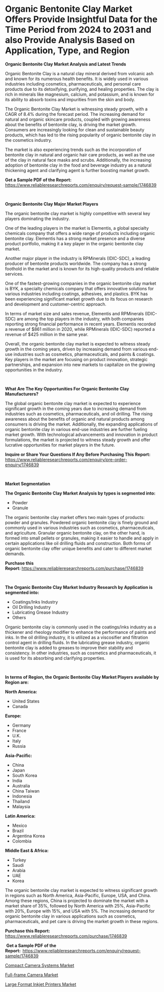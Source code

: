 <p><h1>Organic Bentonite Clay Market Offers Provide Insightful Data for the Time Period from 2024 to 2031 and also Provide Analysis Based on Application, Type, and Region</h1></p><p><strong>Organic Bentonite Clay Market Analysis and Latest Trends</strong></p>
<p><p>Organic Bentonite Clay is a natural clay mineral derived from volcanic ash and known for its numerous health benefits. It is widely used in various industries including cosmetics, pharmaceuticals, and personal care products due to its detoxifying, purifying, and healing properties. The clay is rich in minerals like magnesium, calcium, and potassium, and is known for its ability to absorb toxins and impurities from the skin and body.</p><p>The Organic Bentonite Clay Market is witnessing steady growth, with a CAGR of 8.4% during the forecast period. The increasing demand for natural and organic skincare products, coupled with growing awareness about the benefits of bentonite clay, is driving the market growth. Consumers are increasingly looking for clean and sustainable beauty products, which has led to the rising popularity of organic bentonite clay in the cosmetics industry.</p><p>The market is also experiencing trends such as the incorporation of bentonite clay in natural and organic hair care products, as well as the use of the clay in natural face masks and scrubs. Additionally, the increasing adoption of bentonite clay in the food and beverage industry as a natural thickening agent and clarifying agent is further boosting market growth.</p></p>
<p><strong>Get a Sample PDF of the Report:&nbsp;</strong> <a href="https://www.reliableresearchreports.com/enquiry/request-sample/1746839">https://www.reliableresearchreports.com/enquiry/request-sample/1746839</a></p>
<p>&nbsp;</p>
<p><strong>Organic Bentonite Clay Major Market Players</strong></p>
<p><p>The organic bentonite clay market is highly competitive with several key players dominating the industry. </p><p>One of the leading players in the market is Elementis, a global specialty chemicals company that offers a wide range of products including organic bentonite clay. Elementis has a strong market presence and a diverse product portfolio, making it a key player in the organic bentonite clay market.</p><p>Another major player in the industry is RPMinerals (IDIC-SDC), a leading producer of bentonite products worldwide. The company has a strong foothold in the market and is known for its high-quality products and reliable services.</p><p>One of the fastest-growing companies in the organic bentonite clay market is BYK, a specialty chemicals company that offers innovative solutions for various industries including coatings, adhesives, and plastics. BYK has been experiencing significant market growth due to its focus on research and development and customer-centric approach.</p><p>In terms of market size and sales revenue, Elementis and RPMinerals (IDIC-SDC) are among the top players in the industry, with both companies reporting strong financial performance in recent years. Elementis recorded a revenue of $861 million in 2020, while RPMinerals (IDIC-SDC) reported a revenue of $425 million in the same year.</p><p>Overall, the organic bentonite clay market is expected to witness steady growth in the coming years, driven by increasing demand from various end-use industries such as cosmetics, pharmaceuticals, and paints & coatings. Key players in the market are focusing on product innovation, strategic partnerships, and expansion into new markets to capitalize on the growing opportunities in the industry.</p></p>
<p>&nbsp;</p>
<p><strong>What Are The Key Opportunities For Organic Bentonite Clay Manufacturers?</strong></p>
<p><p>The global organic bentonite clay market is expected to experience significant growth in the coming years due to increasing demand from industries such as cosmetics, pharmaceuticals, and oil drilling. The rising awareness about the benefits of organic and natural products among consumers is driving the market. Additionally, the expanding applications of organic bentonite clay in various end-use industries are further fueling market growth. With technological advancements and innovation in product formulations, the market is projected to witness steady growth and offer lucrative opportunities for market players in the future.</p></p>
<p><strong>Inquire or Share Your Questions If Any Before Purchasing This Report:</strong> <a href="https://www.reliableresearchreports.com/enquiry/pre-order-enquiry/1746839">https://www.reliableresearchreports.com/enquiry/pre-order-enquiry/1746839</a></p>
<p>&nbsp;</p>
<p><strong>Market Segmentation</strong></p>
<p><strong>The Organic Bentonite Clay Market Analysis by types is segmented into:</strong></p>
<p><ul><li>Powder</li><li>Granule</li></ul></p>
<p><p>The organic bentonite clay market offers two main types of products: powder and granules. Powdered organic bentonite clay is finely ground and commonly used in various industries such as cosmetics, pharmaceuticals, and agriculture. Granular organic bentonite clay, on the other hand, is formed into small pellets or granules, making it easier to handle and apply in certain applications like oil drilling fluids and construction. Both forms of organic bentonite clay offer unique benefits and cater to different market demands.</p></p>
<p><strong>Purchase this Report:&nbsp;</strong><a href="https://www.reliableresearchreports.com/purchase/1746839">https://www.reliableresearchreports.com/purchase/1746839</a></p>
<p>&nbsp;</p>
<p><strong>The Organic Bentonite Clay Market Industry Research by Application is segmented into:</strong></p>
<p><ul><li>Coatings/Inks Industry</li><li>Oil Drilling Industry</li><li>Lubricating Grease Industry</li><li>Others</li></ul></p>
<p><p>Organic bentonite clay is commonly used in the coatings/inks industry as a thickener and rheology modifier to enhance the performance of paints and inks. In the oil drilling industry, it is utilized as a viscosifier and filtration control agent in drilling fluids. In the lubricating grease industry, organic bentonite clay is added to greases to improve their stability and consistency. In other industries, such as cosmetics and pharmaceuticals, it is used for its absorbing and clarifying properties.</p></p>
<p>&nbsp;</p>
<p><strong>In terms of Region, the Organic Bentonite Clay Market Players available by Region are:</strong></p>
<p>
    <p> <strong> North America: </strong>
        <ul>
            <li>United States</li>
            <li>Canada</li>
        </ul>
        </p> 
    <p> <strong> Europe: </strong>
        <ul>
            <li>Germany</li>
            <li>France</li>
            <li>U.K.</li>
            <li>Italy</li>
            <li>Russia</li>
        </ul>
        </p> 
    <p> <strong> Asia-Pacific: </strong>
        <ul>
            <li>China</li>
            <li>Japan</li>
            <li>South Korea</li>
            <li>India</li>
            <li>Australia</li>
            <li>China Taiwan</li>
            <li>Indonesia</li>
            <li>Thailand</li>
            <li>Malaysia</li>
        </ul>
        </p> 
    <p> <strong> Latin America: </strong>
        <ul>
            <li>Mexico</li>
            <li>Brazil</li>
            <li>Argentina Korea</li>
            <li>Colombia</li>
        </ul>
        </p> 
    <p> <strong> Middle East & Africa: </strong>
        <ul>
            <li>Turkey</li>
            <li>Saudi</li>
            <li>Arabia</li>
            <li>UAE</li>
            <li>Korea</li>
        </ul>
    </p>
    </p>
<p><p>The organic bentonite clay market is expected to witness significant growth in regions such as North America, Asia-Pacific, Europe, USA, and China. Among these regions, China is projected to dominate the market with a market share of 35%, followed by North America with 25%, Asia-Pacific with 20%, Europe with 15%, and USA with 5%. The increasing demand for organic bentonite clay in various applications such as cosmetics, pharmaceuticals, and pet care is driving the market growth in these regions.</p></p>
<p><strong>Purchase this Report: </strong><a href="https://www.reliableresearchreports.com/purchase/1746839">https://www.reliableresearchreports.com/purchase/1746839</a></p>
<p>&nbsp;<strong>Get a Sample PDF of the Report:&nbsp;&nbsp;</strong><a href="https://www.reliableresearchreports.com/enquiry/request-sample/1746839">https://www.reliableresearchreports.com/enquiry/request-sample/1746839</a></p>
<p><strong></strong></p>
<p><p><a href="https://view.publitas.com/reportprime-1/compact-camera-systems-market-furnish-information-about-market-size-market-share-market-dynamics-and-projections-spanning-from-2023-to-2030/">Compact Camera Systems Market</a></p><p><a href="https://view.publitas.com/reportprime-1/full-frame-camera-market-size-market-trends-and-growth-outlook-forecasted-for-period-from-2023-to-2030/">Full-frame Camera Market</a></p><p><a href="https://view.publitas.com/reportprime-1/large-format-inkjet-printers-market-provides-detailed-segmentation-of-this-market-based-on-type-application-and-region-and-forecast-for-the-period-from-2023-2030/">Large Format Inkjet Printers Market</a></p></p>